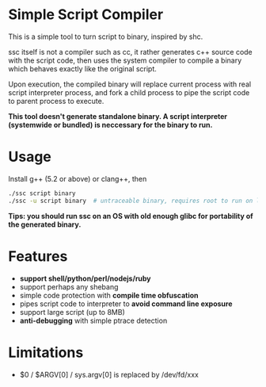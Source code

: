 # Simple Script Compiler

This is a simple tool to turn script to binary, inspired by shc.

ssc itself is not a compiler such as cc, it rather generates c++ source code with the script code, then uses the system compiler to compile a binary which behaves exactly like the original script.

Upon execution, the compiled binary will replace current process with real script interpreter process, and fork a child process to pipe the script code to parent process to execute.

**This tool doesn't generate standalone binary. A script interpreter (systemwide or bundled) is neccessary for the binary to run.**

# Usage

Install g++ (5.2 or above) or clang++, then

```bash
./ssc script binary
./ssc -u script binary  # untraceable binary, requires root to run on linux
```

**Tips: you should run ssc on an OS with old enough glibc for portability of the generated binary.**

# Features

* **support shell/python/perl/nodejs/ruby**
* support perhaps any shebang
* simple code protection with **compile time obfuscation**
* pipes script code to interpreter to **avoid command line exposure**
* support large script (up to 8MB)
* **anti-debugging** with simple ptrace detection

# Limitations

* \$0 / $ARGV[0] / sys.argv[0] is replaced by /dev/fd/xxx
